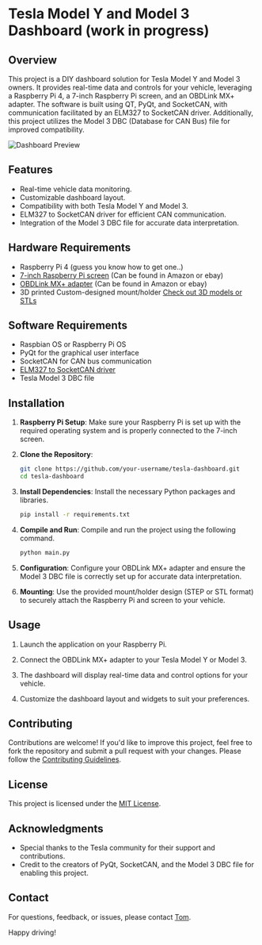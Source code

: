 # Tesla Model Y and Model 3 Dashboard (work in progress)

## Overview

This project is a DIY dashboard solution for Tesla Model Y and Model 3 owners. It provides real-time data and controls for your vehicle, leveraging a Raspberry Pi 4, a 7-inch Raspberry Pi screen, and an OBDLink MX+ adapter. The software is built using QT, PyQt, and SocketCAN, with communication facilitated by an ELM327 to SocketCAN driver. Additionally, this project utilizes the Model 3 DBC (Database for CAN Bus) file for improved compatibility.

![Dashboard Preview](Photo_1.png)

## Features

- Real-time vehicle data monitoring.
- Customizable dashboard layout.
- Compatibility with both Tesla Model Y and Model 3.
- ELM327 to SocketCAN driver for efficient CAN communication.
- Integration of the Model 3 DBC file for accurate data interpretation.

## Hardware Requirements

- Raspberry Pi 4 (guess you know how to get one..)
- [7-inch Raspberry Pi screen](https://www.kiwi-electronics.com/en/raspberry-pi-7quot-800x480-dsi-touchscreen-display-1948?country=&gclid=CjwKCAjw4P6oBhBsEiwAKYVkq2pTRaThqb8cQ_RFveYJ5aUiZsfU_ZONKI_r4ttuA75f9ohQleqJDBoCGJQQAvD_BwE) (Can be found in Amazon or ebay)
- [OBDLink MX+ adapter](https://www.obdlink.com/products/obdlink-mxp/) (Can be found in Amazon or ebay)
- 3D printed Custom-designed mount/holder [Check out 3D models or STLs](STLs/)

## Software Requirements

- Raspbian OS or Raspberry Pi OS
- PyQt for the graphical user interface
- SocketCAN for CAN bus communication
- [ELM327 to SocketCAN driver](https://github.com/norly/elmcan/tree/master)
- Tesla Model 3 DBC file

## Installation

1. **Raspberry Pi Setup**: Make sure your Raspberry Pi is set up with the required operating system and is properly connected to the 7-inch screen.

2. **Clone the Repository**:

    ```bash
    git clone https://github.com/your-username/tesla-dashboard.git
    cd tesla-dashboard
    ```

3. **Install Dependencies**: Install the necessary Python packages and libraries.

    ```bash
    pip install -r requirements.txt
    ```

4. **Compile and Run**: Compile and run the project using the following command.

    ```bash
    python main.py
    ```

5. **Configuration**: Configure your OBDLink MX+ adapter and ensure the Model 3 DBC file is correctly set up for accurate data interpretation.

6. **Mounting**: Use the provided mount/holder design (STEP or STL format) to securely attach the Raspberry Pi and screen to your vehicle.

## Usage

1. Launch the application on your Raspberry Pi.

2. Connect the OBDLink MX+ adapter to your Tesla Model Y or Model 3.

3. The dashboard will display real-time data and control options for your vehicle.

4. Customize the dashboard layout and widgets to suit your preferences.

## Contributing

Contributions are welcome! If you'd like to improve this project, feel free to fork the repository and submit a pull request with your changes. Please follow the [Contributing Guidelines](CONTRIBUTING.md).

## License

This project is licensed under the [MIT License](LICENSE.md).

## Acknowledgments

- Special thanks to the Tesla community for their support and contributions.
- Credit to the creators of PyQt, SocketCAN, and the Model 3 DBC file for enabling this project.

## Contact

For questions, feedback, or issues, please contact [Tom](mailto:tomas7470@gmail.com).

Happy driving!
